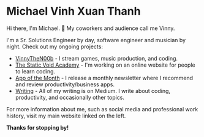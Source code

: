 # Michael Vinh Xuan Thanh

Hi there, I'm Michael. 👋
My coworkers and audience call me Vinny.

I'm a Sr. Solutions Engineer by day, software engineer and musician by night. Check out my ongoing projects:

- [VinnyTheN00b](https://www.twitch.tv/vinnythen00b) - I stream games, music production, and coding.
- [The Static Void Academy](https://www.staticvoidacademy.com/) - I'm working on an online website for people to learn coding.
- [App of the Month](https://monthlyapp.substack.com/) - I release a monthly newsletter where I recommend and review productivity/business apps.
- [Writing](https://medium.com/@michael.thanh) - All of my writing is on Medium. I write about coding, productivity, and occasionally other topics.

For more information about me, such as social media and professional work history, visit my main website linked on the left.

**Thanks for stopping by!**
